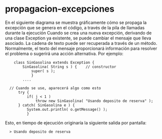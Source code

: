 # propagacion-excepciones

En el siguiente diagrama se muestra gráficamente cómo se propaga la excepción que se genera en el código, a través de la pila de llamadas durante la ejecución
Cuando se crea una nueva excepción, derivando de una clase Exception ya existente, se puede cambiar el mensaje que lleva asociado. La cadena de texto puede ser recuperada a través de un método. Normalmente, el texto del mensaje proporcionará información para resolver el problema o sugerirá una acción alternativa. Por ejemplo:

        class SinGasolina extends Exception {
            SinGasolina( String s ) {    // constructor
                super( s );
                }
            ....

      // Cuando se use, aparecerá algo como esto
          try {
              if( j < 1 )
                  throw new SinGasolina( "Usando deposito de reserva" );
          } catch( SinGasolina e ) {
              System.out.println( o.getMessage() );
              }
Esto, en tiempo de ejecución originaría la siguiente salida por pantalla:

      > Usando deposito de reserva
